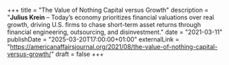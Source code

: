 +++
title = "The Value of Nothing Capital versus Growth"
description = "**Julius Krein** – Today’s economy prioritizes financial valuations over real growth, driving U.S. firms to chase short-term asset returns through financial engineering, outsourcing, and disinvestment."
date = "2021-03-11"
publishDate = "2025-03-20T17:00:00+01:00" 
externalLink = "https://americanaffairsjournal.org/2021/08/the-value-of-nothing-capital-versus-growth/"
draft = false
+++

